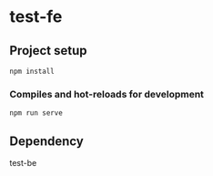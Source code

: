 # test-fe
## Project setup
```
npm install
```

### Compiles and hot-reloads for development
```
npm run serve
```

## Dependency
test-be
